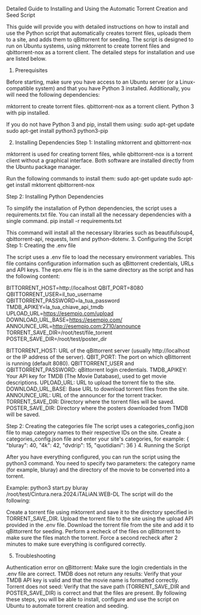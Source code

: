 Detailed Guide to Installing and Using the Automatic Torrent Creation and Seed Script

This guide will provide you with detailed instructions on how to install and use the Python script that automatically creates torrent files, uploads them to a site, and adds them to qBittorrent for seeding. The script is designed to run on Ubuntu systems, using mktorrent to create torrent files and qbittorrent-nox as a torrent client. The detailed steps for installation and use are listed below.
1. Prerequisites

Before starting, make sure you have access to an Ubuntu server (or a Linux-compatible system) and that you have Python 3 installed. Additionally, you will need the following dependencies:

mktorrent to create torrent files.
qbittorrent-nox as a torrent client.
Python 3 with pip installed.

If you do not have Python 3 and pip, install them using:
sudo apt-get update
sudo apt-get install python3 python3-pip

2. Installing Dependencies
Step 1: Installing mktorrent and qbittorrent-nox

mktorrent is used for creating torrent files, while qbittorrent-nox is a torrent client without a graphical interface. Both software are installed directly from the Ubuntu package manager.

Run the following commands to install them:
sudo apt-get update
sudo apt-get install mktorrent qbittorrent-nox

Step 2: Installing Python Dependencies

To simplify the installation of Python dependencies, the script uses a requirements.txt file. You can install all the necessary dependencies with a single command.
pip install -r requirements.txt

This command will install all the necessary libraries such as beautifulsoup4, qbittorrent-api, requests, lxml and python-dotenv.
3. Configuring the Script
Step 1: Creating the .env file

The script uses a .env file to load the necessary environment variables. This file contains configuration information such as qBittorrent credentials, URLs and API keys.
The epn.env file is in the same directory as the script and has the following content:

BITTORRENT_HOST=http://localhost
QBIT_PORT=8080
QBITTORRENT_USER=il_tuo_username
QBITTORRENT_PASSWORD=la_tua_password
TMDB_APIKEY=la_tua_chiave_api_tmdb
UPLOAD_URL=https://esempio.com/upload
DOWNLOAD_URL_BASE=https://esempio.com/
ANNOUNCE_URL=http://esempio.com:2710/announce
TORRENT_SAVE_DIR=/root/test/file_torrent
POSTER_SAVE_DIR=/root/test/poster_dir

BITTORRENT_HOST: URL of the qBittorrent server (usually http://localhost or the IP address of the server).
QBIT_PORT: The port on which qBittorrent is running (default 8080).
QBITTORRENT_USER and QBITTORRENT_PASSWORD: qBittorrent login credentials.
TMDB_APIKEY: Your API key for TMDB (The Movie Database), used to get movie descriptions.
UPLOAD_URL: URL to upload the torrent file to the site.
DOWNLOAD_URL_BASE: Base URL to download torrent files from the site.
ANNOUNCE_URL: URL of the announcer for the torrent tracker.
TORRENT_SAVE_DIR: Directory where the torrent files will be saved.
POSTER_SAVE_DIR: Directory where the posters downloaded from TMDB will be saved.

Step 2: Creating the categories file
The script uses a categories_config.json file to map category names to their respective IDs on the site. Create a categories_config.json file and enter your site's categories, for example:
{
  "bluray": 40,
  "4k": 42,
  "dvdrip": 15,
  "quotidiani": 36
}
4. Running the Script

After you have everything configured, you can run the script using the python3 command. You need to specify two parameters: the category name (for example, bluray) and the directory of the movie to be converted into a torrent.

Example:
python3 start.py bluray /root/test/Cintura.nera.2024.iTALiAN.WEB-DL
The script will do the following:

Create a torrent file using mktorrent and save it to the directory specified in TORRENT_SAVE_DIR.
Upload the torrent file to the site using the upload API provided in the .env file.
Download the torrent file from the site and add it to qBittorrent for seeding.
Perform a recheck of the files on qBittorrent to make sure the files match the torrent.
Force a second recheck after 2 minutes to make sure everything is configured correctly.

5. Troubleshooting

Authentication error on qBittorrent: Make sure the login credentials in the .env file are correct.
TMDB does not return any results: Verify that your TMDB API key is valid and that the movie name is formatted correctly.
Torrent does not seed: Verify that the save path (TORRENT_SAVE_DIR and POSTER_SAVE_DIR) is correct and that the files are present.
By following these steps, you will be able to install, configure and use the script on Ubuntu to automate torrent creation and seeding.

